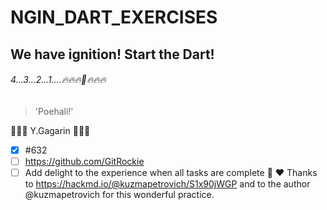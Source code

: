 # NGIN_DART_EXERCISES

## We have ignition! Start the Dart!

###### 4...3...2...1....🔥🔥🔥🚀🔥🔥🔥 

> 'Poehali!'

 👨🏼‍🚀    Y.Gagarin      👩🏼‍🚀

- [x] #632
- [ ] https://github.com/GitRockie
- [ ] Add delight to the experience when all tasks are complete :tada: :heart:
Thanks to https://hackmd.io/@kuzmapetrovich/S1x90jWGP and to the author @kuzmapetrovich for this wonderful practice. 
